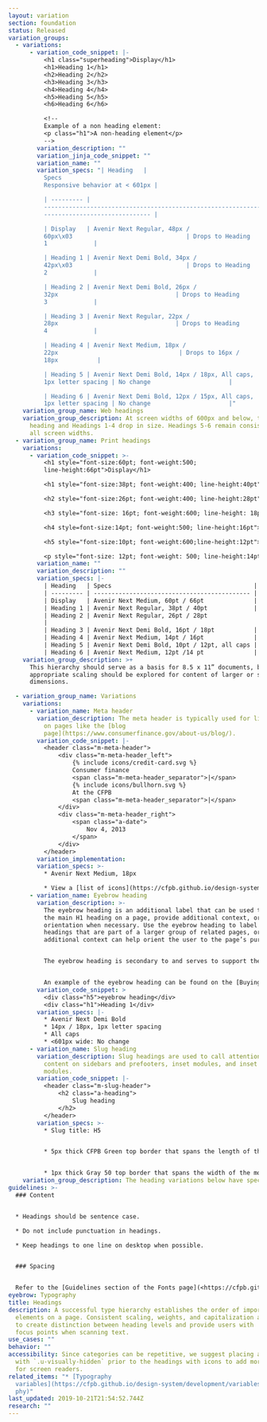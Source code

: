 ```yaml
---
layout: variation
section: foundation
status: Released
variation_groups:
  - variations:
      - variation_code_snippet: |-
          <h1 class="superheading">Display</h1>
          <h1>Heading 1</h1>
          <h2>Heading 2</h2>
          <h3>Heading 3</h3>
          <h4>Heading 4</h4>
          <h5>Heading 5</h5>
          <h6>Heading 6</h6>

          <!--
          Example of a non heading element:
          <p class="h1">A non-heading element</p>
          -->
        variation_description: ""
        variation_jinja_code_snippet: ""
        variation_name: ""
        variation_specs: "| Heading   |
          Specs                                                            |
          Responsive behavior at < 601px |

          | --------- |
          ---------------------------------------------------------------- |
          ------------------------------ |

          | Display   | Avenir Next Regular, 48px /
          60px\x03                                | Drops to Heading
          1             |

          | Heading 1 | Avenir Next Demi Bold, 34px /
          42px\x03                                | Drops to Heading
          2             |

          | Heading 2 | Avenir Next Demi Bold, 26px /
          32px                                 | Drops to Heading
          3             |

          | Heading 3 | Avenir Next Regular, 22px /
          28px                                 | Drops to Heading
          4             |

          | Heading 4 | Avenir Next Medium, 18px /
          22px                                  | Drops to 16px /
          18px           |

          | Heading 5 | Avenir Next Demi Bold, 14px / 18px, All caps,
          1px letter spacing | No change                      |

          | Heading 6 | Avenir Next Demi Bold, 12px / 15px, All caps,
          1px letter spacing | No change                      |"
    variation_group_name: Web headings
    variation_group_description: At screen widths of 600px and below, the Display
      heading and Headings 1-4 drop in size. Headings 5-6 remain consistent at
      all screen widths.
  - variation_group_name: Print headings
    variations:
      - variation_code_snippet: >-
          <h1 style="font-size:60pt; font-weight:500;
          line-height:66pt">Display</h1>

          <h1 style="font-size:38pt; font-weight:400; line-height:40pt">Heading 1</h1>

          <h2 style="font-size:26pt; font-weight:400; line-height:28pt">Heading 2</h2>

          <h3 style="font-size: 16pt; font-weight:600; line-height: 18pt">Heading 3</h3>

          <h4 style=font-size:14pt; font-weight:500; line-height:16pt">Heading 4</h4>

          <h5 style="font-size:10pt; font-weight:600;line-height:12pt">Heading 5</h5>

          <p style="font-size: 12pt; font-weight: 500; line-height:14pt">Heading 6</p>
        variation_name: ""
        variation_description: ""
        variation_specs: |-
          | Heading   | Specs                                        |
          | --------- | -------------------------------------------- |
          | Display   | Avenir Next Medium, 60pt / 66pt              |
          | Heading 1 | Avenir Next Regular, 38pt / 40pt             |
          | Heading 2 | Avenir Next Regular, 26pt / 28pt
          |
          | Heading 3 | Avenir Next Demi Bold, 16pt / 18pt           |
          | Heading 4 | Avenir Next Medium, 14pt / 16pt              |
          | Heading 5 | Avenir Next Demi Bold, 10pt / 12pt, all caps |
          | Heading 6 | Avenir Next Medium, 12pt /14 pt              |
    variation_group_description: >+
      This hierarchy should serve as a basis for 8.5 x 11” documents, but
      appropriate scaling should be explored for content of larger or smaller
      dimensions.

  - variation_group_name: Variations
    variations:
      - variation_name: Meta header
        variation_description: The meta header is typically used for listing categories
          on pages like the [blog
          page](https://www.consumerfinance.gov/about-us/blog/).
        variation_code_snippet: |-
          <header class="m-meta-header">
              <div class="m-meta-header_left">
                  {% include icons/credit-card.svg %}
                  Consumer finance
                  <span class="m-meta-header_separator">|</span>
                  {% include icons/bullhorn.svg %}
                  At the CFPB
                  <span class="m-meta-header_separator">|</span>
              </div>
              <div class="m-meta-header_right">
                  <span class="a-date">
                      Nov 4, 2013
                  </span>
              </div>
          </header>
        variation_implementation:
        variation_specs: >-
          * Avenir Next Medium, 18px

          * View a [list of icons](https://cfpb.github.io/design-system/foundation/iconography). Icon height is constrained to 19px.
      - variation_name: Eyebrow heading
        variation_description: >-
          The eyebrow heading is an additional label that can be used to support
          the main H1 heading on a page, provide additional context, or
          orientation when necessary. Use the eyebrow heading to label page
          headings that are part of a larger group of related pages, or when
          additional context can help orient the user to the page’s purpose.


          The eyebrow heading is secondary to and serves to support the main page heading. So it should be concise and shorter than the main page heading.


          An example of the eyebrow heading can be found on the [Buying a House journey pages](https://www.consumerfinance.gov/owning-a-home/process/prepare/).
        variation_code_snippet: >
          <div class="h5">eyebrow heading</div>
          <div class="h1">Heading 1</div>
        variation_specs: |-
          * Avenir Next Demi Bold
          * 14px / 18px, 1px letter spacing
          * All caps
          * <601px wide: No change
      - variation_name: Slug heading
        variation_description: Slug headings are used to call attention to and lead
          content on sidebars and prefooters, inset modules, and inset email
          modules.
        variation_code_snippet: |-
          <header class="m-slug-header">
              <h2 class="a-heading">
                  Slug heading
              </h2>
          </header>
        variation_specs: >-
          * Slug title: H5


          * 5px thick CFPB Green top border that spans the length of the title


          * 1px thick Gray 50 top border that spans the width of the module or column
    variation_group_description: The heading variations below have specific use cases.
guidelines: >-
  ### Content


  * Headings should be sentence case.

  * Do not include punctuation in headings.

  * Keep headings to one line on desktop when possible.


  ### Spacing


  Refer to the [Guidelines section of the Fonts page](<https://cfpb.github.io/design-system/foundation/fonts#guidelines>) for information about heading spacing.
eyebrow: Typography
title: Headings
description: A successful type hierarchy establishes the order of importance of
  elements on a page. Consistent scaling, weights, and capitalization are used
  to create distinction between heading levels and provide users with  familiar
  focus points when scanning text.
use_cases: ""
behavior: ""
accessibility: Since categories can be repetitive, we suggest placing a label
  with `.u-visually-hidden` prior to the headings with icons to add more context
  for screen readers.
related_items: "* [Typography
  variables](https://cfpb.github.io/design-system/development/variables#typogra\
  phy)"
last_updated: 2019-10-21T21:54:52.744Z
research: ""
---
```

